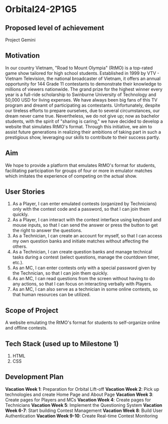 # Orbital24-2P1G5

## Proposed level of achievement
Project Gemini

## Motivation
In our country Vietnam, "Road to Mount Olympia" (RtMO) is a top-rated game show tailored for high school students. Established in 1999 by VTV - Vietnam Television, the national broadcaster of Vietnam, it offers an annual opportunity for 144 Grade 11 contestants to demonstrate their knowledge to millions of viewers nationwide. The grand prize for the highest winner every year is a full-ride scholarship to Swinburne University of Technology and 50,000 USD for living expenses. We have always been big fans of this TV program and dreamt of participating as contestants. Unfortunately, despite our tireless efforts to prepare ourselves, due to several circumstances, our dream never came true. Nevertheless, we do not give up; now as bachelor students, with the spirit of "sharing is caring," we have decided to develop a website that simulates RtMO's format. Through this initiative, we aim to assist future generations in realizing their ambitions of taking part in such a prestigious show, leveraging our skills to contribute to their success partly.


## Aim
We hope to provide a platform that emulates RtMO's format for students, facilitating participation for groups of four or more in emulator matches which imitates the experience of competing on the actual show.

## User Stories
1. As a Player, I can enter emulated contests (organized by Technicians) only with the contest code and a password, so that I can join them quickly.
2. As a Player, I can interact with the contest interface using keyboard and mouse inputs, so that I can send the answer or press the button to get the right to answer the questions.
3. As a Technician, I can create an account for myself, so that I can access my own question banks and initiate matches without affecting the others.
4. As a Technician, I can create question banks and manage technical tasks during a contest (select questions, manage the countdown timer, etc.).
5. As an MC, I can enter contests only with a special password given by the Technician, so that I can join them quickly.
6. As an MC, I can read questions from the screen without having to do any actions, so that I can focus on interacting verbally with Players.
7. As an MC, I can also serve as a technician in some online contests, so that human resources can be utilized.

## Scope of Project
A website emulating the RtMO's format for students to self-organize online and offline contests.

## Tech Stack (used up to Milestone 1)
1. HTML
2. CSS

## Development Plan
**Vacation Week 1**: Preparation for Orbital Lift-off
**Vacation Week 2**: Pick up technologies and create Home Page and About Page
**Vacation Week 3**: Create pages for Players and MCs
**Vacation Week 4**: Create pages for Technicians
**Vacation Week 5**: Implement the Questioning System
**Vacation Week 6-7**: Start building Contest Management
**Vacation Week 8**: Build User Authentication
**Vacation Week 9-10**: Create Real-time Contest Monitoring
